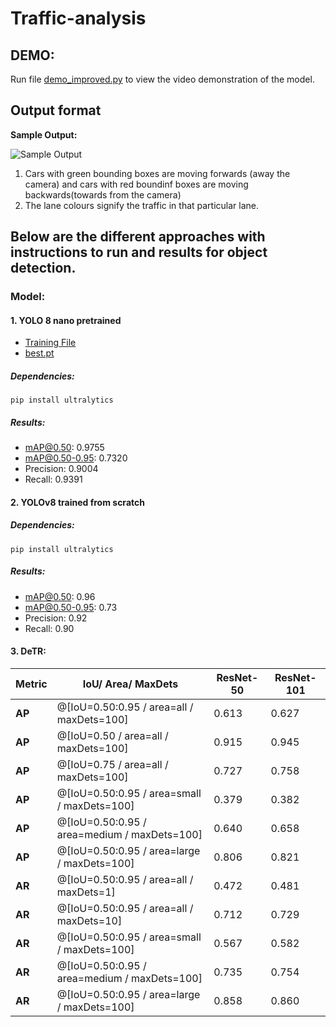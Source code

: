 # Traffic-analysis

## DEMO:
Run file [demo_improved.py](https://github.com/shreshth3000/traffic-analysis/blob/main/demo/demo_improved.py) to view the video demonstration of the model.

## Output format

**Sample Output:**

![Sample Output](sample_output.jpg)
1. Cars with green bounding boxes are moving forwards (away the camera) and cars with red boundinf boxes are moving backwards(towards from the camera)
2. The lane colours signify the traffic in that particular lane.

## Below are the different approaches with instructions to run and results for object detection.

### Model:
#### 1. YOLO 8 nano pretrained 
- [Training File](https://github.com/shreshth3000/traffic-analysis/blob/main/yolotrained.ipynb)
- [best.pt](https://github.com/shreshth3000/traffic-analysis/blob/main/models/yolo8nbest.pt)
##### Dependencies:
```
pip install ultralytics
```
##### Results:
- mAP@0.50: 0.9755
- mAP@0.50-0.95: 0.7320
- Precision: 0.9004
- Recall: 0.9391

#### 2. YOLOv8 trained from scratch

##### Dependencies:
```
pip install ultralytics
```
##### Results:
- mAP@0.50: 0.96
- mAP@0.50-0.95: 0.73
- Precision: 0.92
- Recall: 0.90

#### 3. DeTR:

| Metric | IoU/ Area/ MaxDets | ResNet-50 | ResNet-101 |
|--------|------------------------------------------|-------|-------|
| **AP** | @[IoU=0.50:0.95 / area=all / maxDets=100] | 0.613 | 0.627 |
| **AP** | @[IoU=0.50      / area=all / maxDets=100] | 0.915 | 0.945 |
| **AP** | @[IoU=0.75      / area=all / maxDets=100] | 0.727 | 0.758 |
| **AP** | @[IoU=0.50:0.95 / area=small / maxDets=100] | 0.379 | 0.382 |
| **AP** | @[IoU=0.50:0.95 / area=medium / maxDets=100] | 0.640 | 0.658 |
| **AP** | @[IoU=0.50:0.95 / area=large / maxDets=100] | 0.806 | 0.821 |
| **AR** | @[IoU=0.50:0.95 / area=all / maxDets=1] | 0.472 | 0.481 |
| **AR** | @[IoU=0.50:0.95 / area=all / maxDets=10] | 0.712 | 0.729 |
| **AR** | @[IoU=0.50:0.95 / area=small / maxDets=100] | 0.567 | 0.582 |
| **AR** | @[IoU=0.50:0.95 / area=medium / maxDets=100] | 0.735 | 0.754 |
| **AR** | @[IoU=0.50:0.95 / area=large / maxDets=100] | 0.858 | 0.860 |

